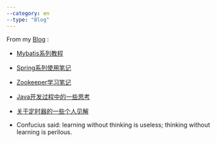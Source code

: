 ```yaml
---
--category: en
--type: "Blog"
---
```


From my <a href="http://www.hifreud.com/">Blog</a> :

* <a href="http://www.hifreud.com/tag/#mybatis-ref" target="_blank">Mybatis系列教程</a>
* <a href="http://www.hifreud.com/tag/#Spring-ref" target="_blank">Spring系列使用笔记</a>
* <a href="http://www.hifreud.com/tag/#zookeeper-ref" target="_blank">Zookeeper学习笔记</a>
* <a href="http://www.hifreud.com/tag/#深入理解java-ref" target="_blank">Java开发过程中的一些思考</a>
* <a href="http://www.hifreud.com/tag/#定时器设计-ref" target="_blank">关于定时器的一些个人见解</a>



* Confucius said: learning without thinking is useless; thinking without learning is perilous.